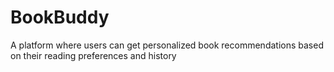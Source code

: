 # BookBuddy
A platform where users can get personalized book recommendations based on their reading preferences and history
